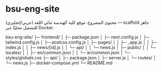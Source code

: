 # bsu-eng-site

محتوى المشروع: موقع كلية الهندسة ثنائي اللغة (عربي/إنجليزي) — scaffold جاهز للتشغيل محليًا عبر Docker.

bsu-eng-site/
├─ frontend/
│ ├─ package.json
│ ├─ next.config.js
│ ├─ tailwind.config.js
│ ├─ postcss.config.js
│ ├─ pages/
│ │ ├─ _app.js
│ │ ├─ index.js
│ │ ├─ news/[id].js
│ │ └─ api/
│ │ └─ news.js
│ ├─ public/
│ │ └─ locales/
│ │ ├─ en/common.json
│ │ └─ ar/common.json
│ └─ styles/globals.css
├─ api/
│ ├─ package.json
│ ├─ server.js
│ └─ routes/
│ └─ news.js
├─ docker-compose.yml
└─ README.md
